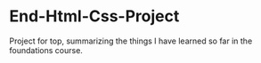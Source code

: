 # End-Html-Css-Project
Project for top, summarizing the things I have learned so far in the foundations course.
